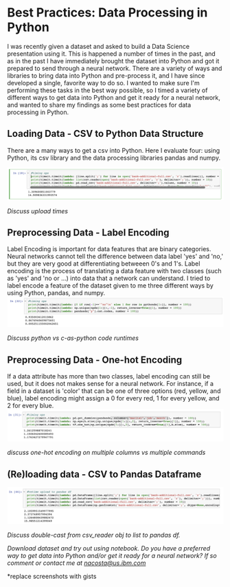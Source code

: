# Best Practices: Data Processing in Python

I was recently given a dataset and asked to build a Data Science presentation using it. This is happened a number of times in the past, and as in the past I have immediately brought the dataset into Python and got it prepared to send through a neural network. There are a variety of ways and libraries to bring data into Python and pre-process it, and I have since developed a single, favorite way to do so. I wanted to make sure I'm performing these tasks in the best way possible, so I timed a variety of different ways to get data into Python and get it ready for a neural network, and wanted to share my findings as some best practices for data processing in Python.

## Loading Data - CSV to Python Data Structure
There are a many ways to get a csv into Python. Here I evaluate four: using Python, its csv library and the data processing libraries pandas and numpy.

<img src="images/getfile.png">

*Discuss upload times*

## Preprocessing Data - Label Encoding
Label Encoding is important for data features that are binary categories. Neural networks cannot tell the difference between data label 'yes' and 'no,' but they are very good at differentiating betweeen 0's and 1's. Label encoding is the process of translating a data feature with two classes (such as 'yes' and 'no or ...) into data that a network can understand. I tried to label encode a feature of the dataset given to me three different ways by using Python, pandas, and numpy.
<img src="images/labelencode.png">

*Discuss python vs c-as-python code runtimes*

## Preprocessing Data - One-hot Encoding
If a data attribute has more than two classes, label encoding can still be used, but it does not makes sense for a neural network. For instance, if a field in a dataset is 'color' that can be one of three options (red, yellow, and blue), label encoding might assign a 0 for every red, 1 for every yellow, and 2 for every blue. 
<img src="images/onehot.png">

*discuss one-hot encoding on multiple columns vs multiple commands*

## (Re)loading data - CSV to Pandas Dataframe

<img src="images/filetodf.png">

*Discuss double-cast from csv_reader obj to list to pandas df.*

*Download dataset and try out using notebook. Do you have a preferred way to get data into Python and/or get it ready for a neural network? If so comment or contact me at nacosta@us.ibm.com*

*replace screenshots with gists

